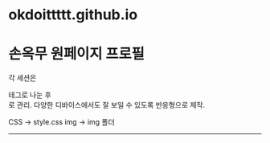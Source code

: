 # okdoittttt.github.io

손옥무 원페이지 프로필
==========================

각 세션은 <section>테그로 나눈 후 <div>로 관리. 다양한 디바이스에서도 잘 보일 수 있도록 반응형으로 제작.

CSS -> style.css
img -> img 폴더

--------------------------------------
